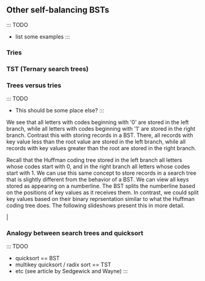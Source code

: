 
## Other self-balancing BSTs

::: TODO
- list some examples
:::

### Tries

### TST (Ternary search trees)

### Trees versus tries

::: TODO
- This should be some place else?
:::

We see that all letters with codes beginning with '0' are stored in
the left branch, while all letters with codes beginning with '1' are
stored in the right branch. Contrast this with storing records in a BST.
There, all records with key value less than the root value are stored in
the left branch, while all records with key values greater than the root
are stored in the right branch.

Recall that the Huffman coding tree stored in the left branch all
letters whose codes start with 0, and in the right branch all letters
whose codes start with 1. We can use this same concept to store records
in a search tree that is slightly different from the behavior of a BST.
We can view all keys stored as appearing on a numberline. The BST splits
the numberline based on the positions of key values as it receives them.
In contrast, we could split key values based on their binary
reprsentation similar to what the Huffman coding tree does. The
following slideshows present this in more detail.

<inlineav id="TreeTimelineCON" src="Development/TreeTimelineCON.js" name="Tree timeline Slideshow" links="Development/TreeTrieCON.css"/>

|

<inlineav id="TrieTimelineCON" src="Development/TrieTimelineCON.js" name="Trie timeline Slideshow" links="Development/TreeTrieCON.css"/>

### Analogy between search trees and quicksort

::: TDOO
- quicksort == BST
- multikey quicksort / radix sort == TST
- etc (see article by Sedgewick and Wayne)
:::
